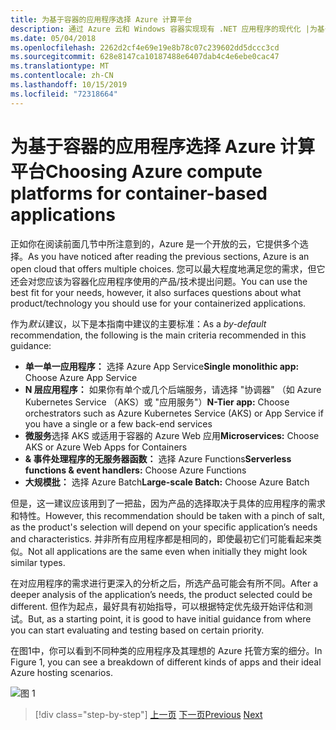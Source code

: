 ```yaml
---
title: 为基于容器的应用程序选择 Azure 计算平台
description: 通过 Azure 云和 Windows 容器实现现有 .NET 应用程序的现代化 |为基于容器的应用程序选择 Azure 计算平台
ms.date: 05/04/2018
ms.openlocfilehash: 2262d2cf4e69e19e8b78c07c239602dd5dccc3cd
ms.sourcegitcommit: 628e8147ca10187488e6407dab4c4e6ebe0cac47
ms.translationtype: MT
ms.contentlocale: zh-CN
ms.lasthandoff: 10/15/2019
ms.locfileid: "72318664"
---
```

# <a name="choosing-azure-compute-platforms-for-container-based-applications"></a><span data-ttu-id="20a6e-103">为基于容器的应用程序选择 Azure 计算平台</span><span class="sxs-lookup"><span data-stu-id="20a6e-103">Choosing Azure compute platforms for container-based applications</span></span>

<span data-ttu-id="20a6e-104">正如你在阅读前面几节中所注意到的，Azure 是一个开放的云，它提供多个选择。</span><span class="sxs-lookup"><span data-stu-id="20a6e-104">As you have noticed after reading the previous sections, Azure is an open cloud that offers multiple choices.</span></span> <span data-ttu-id="20a6e-105">您可以最大程度地满足您的需求，但它还会对您应该为容器化应用程序使用的产品/技术提出问题。</span><span class="sxs-lookup"><span data-stu-id="20a6e-105">You can use the best fit for your needs, however, it also surfaces questions about what product/technology you should use for your containerized applications.</span></span>

<span data-ttu-id="20a6e-106">作为*默认*建议，以下是本指南中建议的主要标准：</span><span class="sxs-lookup"><span data-stu-id="20a6e-106">As a *by-default* recommendation, the following is the main criteria recommended in this guidance:</span></span>

- <span data-ttu-id="20a6e-107">**单一单一应用程序：** 选择 Azure App Service</span><span class="sxs-lookup"><span data-stu-id="20a6e-107">**Single monolithic app:** Choose Azure App Service</span></span>
- <span data-ttu-id="20a6e-108">**N 层应用程序：** 如果你有单个或几个后端服务，请选择 "协调器" （如 Azure Kubernetes Service （AKS）或 "应用服务"）</span><span class="sxs-lookup"><span data-stu-id="20a6e-108">**N-Tier app:** Choose orchestrators such as Azure Kubernetes Service (AKS) or App Service if you have a single or a few back-end services</span></span>
- <span data-ttu-id="20a6e-109">**微服务**选择 AKS 或适用于容器的 Azure Web 应用</span><span class="sxs-lookup"><span data-stu-id="20a6e-109">**Microservices:** Choose AKS or Azure Web Apps for Containers</span></span>
- <span data-ttu-id="20a6e-110">**& 事件处理程序的无服务器函数：** 选择 Azure Functions</span><span class="sxs-lookup"><span data-stu-id="20a6e-110">**Serverless functions & event handlers:** Choose Azure Functions</span></span>
- <span data-ttu-id="20a6e-111">**大规模批：** 选择 Azure Batch</span><span class="sxs-lookup"><span data-stu-id="20a6e-111">**Large-scale Batch:** Choose Azure Batch</span></span>

<span data-ttu-id="20a6e-112">但是，这一建议应该用到了一把盐，因为产品的选择取决于具体的应用程序的需求和特性。</span><span class="sxs-lookup"><span data-stu-id="20a6e-112">However, this recommendation should be taken with a pinch of salt, as the product's selection will depend on your specific application’s needs and characteristics.</span></span> <span data-ttu-id="20a6e-113">并非所有应用程序都是相同的，即使最初它们可能看起来类似。</span><span class="sxs-lookup"><span data-stu-id="20a6e-113">Not all applications are the same even when initially they might look similar types.</span></span>

<span data-ttu-id="20a6e-114">在对应用程序的需求进行更深入的分析之后，所选产品可能会有所不同。</span><span class="sxs-lookup"><span data-stu-id="20a6e-114">After a deeper analysis of the application’s needs, the product selected could be different.</span></span> <span data-ttu-id="20a6e-115">但作为起点，最好具有初始指导，可以根据特定优先级开始评估和测试。</span><span class="sxs-lookup"><span data-stu-id="20a6e-115">But, as a starting point, it is good to have initial guidance from where you can start evaluating and testing based on certain priority.</span></span>

<span data-ttu-id="20a6e-116">在图1中，你可以看到不同种类的应用程序及其理想的 Azure 托管方案的细分。</span><span class="sxs-lookup"><span data-stu-id="20a6e-116">In Figure 1, you can see a breakdown of different kinds of apps and their ideal Azure hosting scenarios.</span></span>

![图 1](./media/image8.5.png)

> [!div class="step-by-step"]
> <span data-ttu-id="20a6e-118">[上一页](when-to-deploy-windows-containers-to-azure-container-service-kubernetes.md)
> [下一页](build-resilient-services-ready-for-the-cloud-embrace-transient-failures-in-the-cloud.md)</span><span class="sxs-lookup"><span data-stu-id="20a6e-118">[Previous](when-to-deploy-windows-containers-to-azure-container-service-kubernetes.md)
[Next](build-resilient-services-ready-for-the-cloud-embrace-transient-failures-in-the-cloud.md)</span></span>
